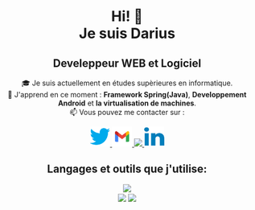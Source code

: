<div align="center">

# Hi! 👋 <br /> Je suis Darius 


## Develeppeur WEB et Logiciel

🎓 Je suis actuellement en études supèrieures en informatique.  
🚀 J'apprend en ce moment :  **Framework Spring(Java)**, **Developpement Android** et **la virtualisation de machines**.  
📫 Vous pouvez me contacter sur :

  
<a href="https://twitter.com/033Darius">
    <img src="icons/twitter-color-svgrepo-com.svg" height="40px" />
</a>
  
<a href="mailto:dariusbuzura@gmail.com">
    <img src="icons/gmail-svgrepo-com.svg" height="40px" />
</a>
    
<a href="https://www.fiverr.com/dariusbuzura">
    <img src="https://user-images.githubusercontent.com/91475935/169694667-68824ed9-10a3-46ee-9fc1-23ec91496121.png" height="40px" />
</a>
  
<a href="https://www.linkedin.com/in/dariusbuzura/">
    <img src="icons/linkedin-color-svgrepo-com.svg" height="40px" />
</a>
  
## Langages et outils que j'utilise:

![](https://skillicons.dev/icons?i=html,css,js,php,c,java&theme=dark)  
![](https://skillicons.dev/icons?i=spring,bootstrap,androidstudio,raspberrypi,py&theme=dark)
![](https://skillicons.dev/icons?i=mysql,postgres,bash,idea,vscode&theme=dark)

</div>

